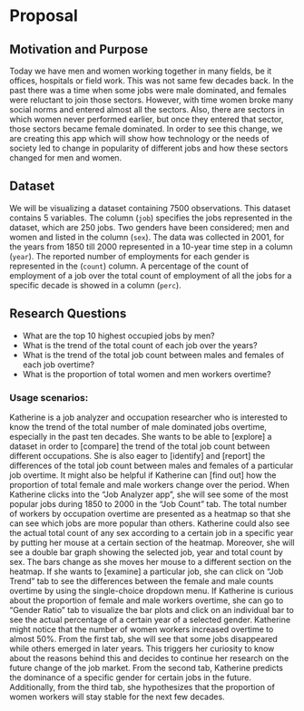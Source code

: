 Proposal
================

## Motivation and Purpose

Today we have men and women working together in many fields, be it offices, hospitals or field work. This was not same few decades back. In the past there was a time when some jobs were male dominated, and females were reluctant to join those sectors. However, with time women broke many social norms and entered almost all the sectors. Also, there are sectors in which women never performed earlier, but once they entered that sector, those sectors became female dominated. In order to see this change, we are creating this app which will show how technology or the needs of society led to change in popularity of different jobs and how these sectors changed for men and women.

## Dataset

We will be visualizing a dataset containing 7500 observations. This
dataset contains 5 variables. The column (`job`) specifies the jobs
represented in the dataset, which are 250 jobs. Two genders have been
considered; men and women and listed in the column (`sex`). The data was
collected in 2001, for the years from 1850 till 2000 represented in a
10-year time step in a column (`year`). The reported number of
employments for each gender is represented in the (`count`) column. A
percentage of the count of employment of a job over the total count of
employment of all the jobs for a specific decade is showed in a column
(`perc`).

## Research Questions

- What are the top 10 highest occupied jobs by men?
- What is the trend of the total count of each job over the years?
- What is the trend of the total job count between males and females of each job overtime?
- What is the proportion of total women and men workers overtime?


### Usage scenarios:

Katherine is a job analyzer and occupation researcher who is interested to know the trend of the total number of male dominated jobs overtime, especially in the past ten decades. She wants to be able to [explore] a dataset in order to [compare] the trend of the total job count between different occupations. She is also eager to [identify] and [report] the differences of the total job count between males and females of a particular job overtime. It might also be helpful if Katherine can [find out] how the proportion of total female and male workers change over the period. When Katherine clicks into the “Job Analyzer app”, she will see some of the most popular jobs during 1850 to 2000 in the “Job Count” tab. The total number of workers by occupation overtime are presented as a heatmap so that she can see which jobs are more popular than others. Katherine could also see the actual total count of any sex according to a certain job in a specific year by putting her mouse at a certain section of the heatmap. Moreover, she will see a double bar graph showing the selected job, year and total count by sex. The bars change as she moves her mouse to a different section on the heatmap. If she wants to [examine] a particular job, she can click on “Job Trend” tab to see the differences between the female and male counts overtime by using the single-choice dropdown menu. If Katherine is curious about the proportion of female and male workers overtime, she can go to “Gender Ratio” tab to visualize the bar plots and click on an individual bar to see the actual percentage of a certain year of a selected gender. Katherine might notice that the number of women workers increased overtime to almost 50%. From the first tab, she will see that some jobs disappeared while others emerged in later years. This triggers her curiosity to know about the reasons behind this and decides to continue her research on the future change of the job market. From the second tab, Katherine predicts the dominance of a specific gender for certain jobs in the future. Additionally, from the third tab, she hypothesizes that the proportion of women workers will stay stable for the next few decades.  
